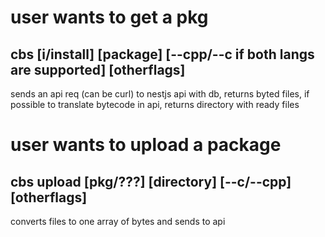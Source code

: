 # user wants to get a pkg
cbs [i/install] [package] [--cpp/--c if both langs are supported] [otherflags]
----
sends an api req (can be curl) to nestjs api with db, returns byted files, if possible to translate bytecode in api, returns directory with ready files


# user wants to upload a package
cbs upload [pkg/???] [directory] [--c/--cpp] [otherflags]
----
converts files to one array of bytes and sends to api


